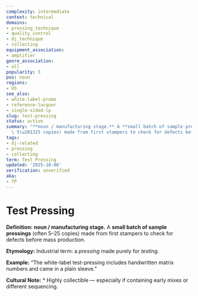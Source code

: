 ```yaml
---
complexity: intermediate
context: technical
domains:
- pressing_technique
- quality_control
- dj_technique
- collecting
equipment_association:
- amplifier
genre_association:
- all
popularity: 5
pos: noun
regions:
- US
see_also:
- white-label-promo
- reference-lacquer
- single-sided-lp
slug: test-pressing
status: active
summary: "**noun / manufacturing stage.** A **small batch of sample pressings** (often\
  \ 5\u201325 copies) made from first stampers to check for defects before mass production."
tags:
- dj-related
- pressing
- collecting
term: Test Pressing
updated: '2025-10-06'
verification: unverified
aka:
- TP
---
```


# Test Pressing

**Definition:** **noun / manufacturing stage.** A **small batch of sample pressings** (often 5–25 copies) made from first stampers to check for defects before mass production.

**Etymology:** Industrial term: a *pressing* made purely for *testing*.

**Example:** “The white-label test-pressing includes handwritten matrix numbers and came in a plain sleeve.”

**Cultural Note:** * Highly collectible — especially if containing early mixes or different sequencing.

